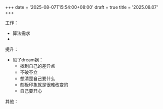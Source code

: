 +++
date = '2025-08-07T15:54:00+08:00'
draft = true
title = '2025.08.07'
+++

<!--more-->

工作：
- 算法需求
- 

提升：
- 见了dream姐：
  - 找到自己的差异点
  - 不破不立
  - 想清楚自己要什么
  - 刻板印象就是很难改变的
  - 自己要开心

其他：



